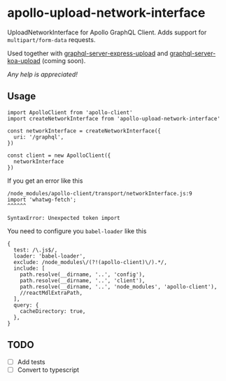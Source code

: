 # apollo-upload-network-interface

UploadNetworkInterface for Apollo GraphQL Client. Adds support for `multipart/form-data` requests.

Used together with [graphql-server-express-upload](https://github.com/HriBB/graphql-server-express-upload) and [graphql-server-koa-upload](https://github.com/HriBB/graphql-server-koa-upload) (coming soon).

_Any help is appreciated!_

## Usage

```
import ApolloClient from 'apollo-client'
import createNetworkInterface from 'apollo-upload-network-interface'

const networkInterface = createNetworkInterface({
  uri: '/graphql',
})

const client = new ApolloClient({
  networkInterface
})
```
If you get an error like this
```
/node_modules/apollo-client/transport/networkInterface.js:9
import 'whatwg-fetch';
^^^^^^

SyntaxError: Unexpected token import
```
You need to configure you `babel-loader` like this
```
{
  test: /\.js$/,
  loader: 'babel-loader',
  exclude: /node_modules\/(?!(apollo-client)\/).*/,
  include: [
    path.resolve(__dirname, '..', 'config'),
    path.resolve(__dirname, '..', 'client'),
    path.resolve(__dirname, '..', 'node_modules', 'apollo-client'),
    //reactMdlExtraPath,
  ],
  query: {
    cacheDirectory: true,
  },
}
```

## TODO

- [ ] Add tests
- [ ] Convert to typescript
